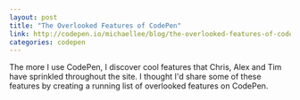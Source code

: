 ```yaml
---
layout: post
title: "The Overlooked Features of CodePen"
link: http://codepen.io/michaellee/blog/the-overlooked-features-of-codepen
categories: codepen
---
```


The more I use CodePen, I discover cool features that Chris, Alex and Tim have sprinkled throughout the site. I thought I'd share some of these features by creating a running list of overlooked features on CodePen.

